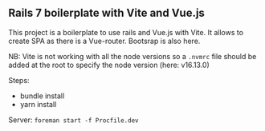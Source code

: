 ## Rails 7 boilerplate with Vite and Vue.js

This project is a boilerplate to use rails and Vue.js with Vite.
It allows to create SPA as there is a Vue-router.
Bootsrap is also here.

NB: Vite is not working with all the node versions so a `.nvmrc` file should be added at the root
to specify the node version (here: v16.13.0)

Steps:
- bundle install
- yarn install

Server: `foreman start -f Procfile.dev`
